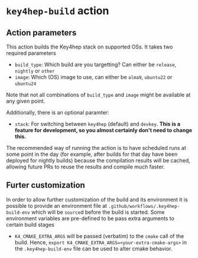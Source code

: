 # `key4hep-build` action

## Action parameters

This action builds the Key4hep stack on supported OSs. It takes two required
parameters

- `build_type`: Which build are you targetting? Can either be `release`,
  `nightly` or `other`
- `image`: Which (OS) image to use, can either be `alma9`, `ubuntu22` or
  `ubuntu24`

Note that not all combinations of `build_type` and `image` might be available at
any given point.

Additionally, there is an optional paramter:
- `stack`: For switching between `key4hep` (default) and `devkey`. **This is a
  feature for development, so you almost certainly don't need to change this.**
  
The recommended way of running the action is to have scheduled runs at some point in the day
(for example, after builds for that day have been deployed for nightly builds) because the compilation 
results will be cached, allowing future PRs to reuse the results and compile much faster.
## Furter customization

In order to allow further customization of the build and its environment it is
possible to provide an environment file at
`.github/workflows/.key4hep-build-env` which will be `source`d before the build
is started. Some environment variables are pre-defined to be pass extra
arguments to certain build stages

- `K4_CMAKE_EXTRA_ARGS` will be passed (verbatim) to the `cmake` call of the
  build. Hence, `export K4_CMAKE_EXTRA_ARGS=<your-extra-cmake-args>` in the
  `.key4hep-build-env` file can be used to alter cmake behavior.
